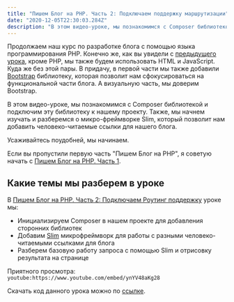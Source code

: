 ```yaml
---
title: "Пишем Блог на PHP. Часть 2: Подключаем поддержку маршрутизации"
date: "2020-12-05T22:30:03.284Z"
description: "В этом видео-уроке, мы познакомимся с Composer библиотекой и подключим эту библиотеку к нашему проекту. Также, мы начнем изучать и разберемся о микро-фреймворке Slim."
---
```


Продолжаем наш курс по разработке блога с помощью языка программирования PHP. Конечно же, как вы увидели с [предыдущего урока](/blog-using-php-part-1), кроме PHP, мы также будем использовать HTML и JavaScript. 
Куда же без этой пары. В придачу, в первой части мы также добавили [Bootstrap](https://getbootstrap.com/) библиотеку, которая позволит нам сфокусироваться на функциональной части блога. А визуальную часть, мы доверим Bootstrap.

В этом видео-уроке, мы познакомимся с Composer библиотекой и подключим эту библиотеку к нашему проекту. 
Также, мы начнем изучать и разберемся о микро-фреймворке Slim, который позволит нам добавить человеко-читаемые ссылки для нашего блога.

Усаживайтесь поудобней, мы начинаем. 

Если вы пропустили первую часть "Пишем Блог на PHP", я советую начать с [Пишем Блог на PHP. Часть 1](/blog-using-php-part-1).

## Какие темы мы разберем в уроке
В [Пишем Блог на PHP. Часть 2: Подключаем Роутинг поддержку](https://www.youtube.com/watch?v=ynYV48aKg28) уроке мы:
* Инициализируем Composer в нашем проекте для добавления сторонних библиотек
* Добавим [Slim](https://www.slimframework.com/) микрофреймворк для работы с разными человеко-читаемыми ссылками для блога
* Разберем базовую работу запроса с помощью Slim и отрисовку результата на странице

Приятного просмотра:
`youtube:https://www.youtube.com/embed/ynYV48aKg28`

Скачать код данного урока можно по [ссылке](https://github.com/mcspronko/php-blog-lessons/tree/master/lesson-2).
